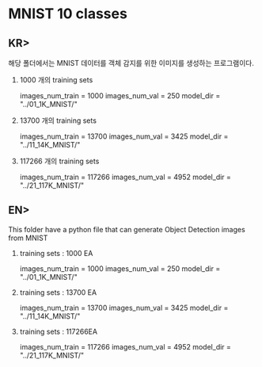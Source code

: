 # MNIST 10 classes

## KR> 

해당 폴더에서는 MNIST 데이터를 객체 감지를 위한 이미지를 생성하는 프로그램이다.

1) 1000 개의 training sets

    images_num_train = 1000
    images_num_val = 250
    model_dir = "../01_1K_MNIST/"

2) 13700 개의 training sets

    images_num_train = 13700
    images_num_val = 3425
    model_dir = "../11_14K_MNIST/"

3) 117266 개의 training sets

    images_num_train = 117266
    images_num_val = 4952
    model_dir = "../21_117K_MNIST/"

## EN> 

This folder have a python file that can generate Object Detection images from MNIST

1) training sets : 1000 EA

    images_num_train = 1000
    images_num_val = 250
    model_dir = "../01_1K_MNIST/"

2) training sets : 13700 EA

    images_num_train = 13700
    images_num_val = 3425
    model_dir = "../11_14K_MNIST/"

3) training sets : 117266EA

    images_num_train = 117266
    images_num_val = 4952
    model_dir = "../21_117K_MNIST/"



